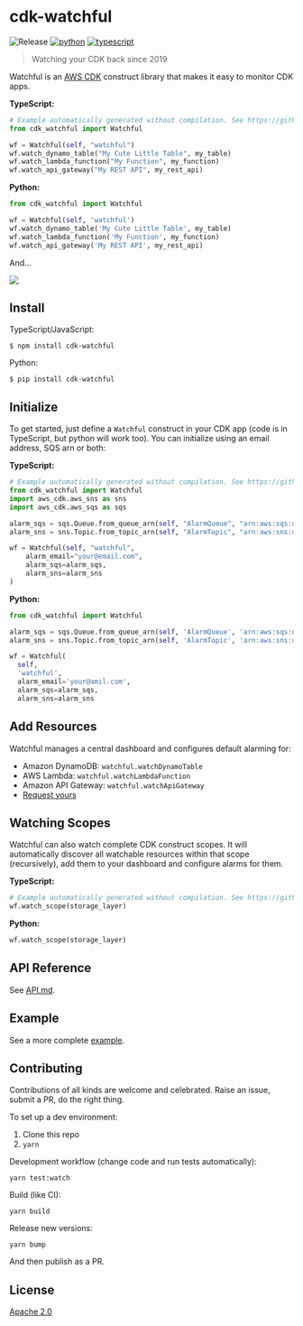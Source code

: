 # cdk-watchful

![Release](https://github.com/eladb/cdk-watchful/workflows/Release/badge.svg)
[![python](https://img.shields.io/badge/jsii-python-blueviolet.svg)](https://pypi.org/project/cdk-watchful/)
[![typescript](https://img.shields.io/badge/jsii-typescript-blueviolet.svg)](https://www.npmjs.com/package/cdk-watchful)

> Watching your CDK back since 2019

Watchful is an [AWS CDK](https://github.com/awslabs/aws-cdk) construct library that makes it easy
to monitor CDK apps.

**TypeScript:**

```python
# Example automatically generated without compilation. See https://github.com/aws/jsii/issues/826
from cdk_watchful import Watchful

wf = Watchful(self, "watchful")
wf.watch_dynamo_table("My Cute Little Table", my_table)
wf.watch_lambda_function("My Function", my_function)
wf.watch_api_gateway("My REST API", my_rest_api)
```

**Python:**

```python
from cdk_watchful import Watchful

wf = Watchful(self, 'watchful')
wf.watch_dynamo_table('My Cute Little Table', my_table)
wf.watch_lambda_function('My Function', my_function)
wf.watch_api_gateway('My REST API', my_rest_api)
```

And...

![](https://raw.githubusercontent.com/eladb/cdk-watchful/master/example/sample.png)

## Install

TypeScript/JavaScript:

```console
$ npm install cdk-watchful
```

Python:

```console
$ pip install cdk-watchful
```

## Initialize

To get started, just define a `Watchful` construct in your CDK app (code is in
TypeScript, but python will work too). You can initialize using an email address, SQS arn or both:

**TypeScript:**

```python
# Example automatically generated without compilation. See https://github.com/aws/jsii/issues/826
from cdk_watchful import Watchful
import aws_cdk.aws_sns as sns
import aws_cdk.aws_sqs as sqs

alarm_sqs = sqs.Queue.from_queue_arn(self, "AlarmQueue", "arn:aws:sqs:us-east-1:444455556666:alarm-queue")
alarm_sns = sns.Topic.from_topic_arn(self, "AlarmTopic", "arn:aws:sns:us-east-2:444455556666:MyTopic")

wf = Watchful(self, "watchful",
    alarm_email="your@email.com",
    alarm_sqs=alarm_sqs,
    alarm_sns=alarm_sns
)
```

**Python:**

```python
from cdk_watchful import Watchful

alarm_sqs = sqs.Queue.from_queue_arn(self, 'AlarmQueue', 'arn:aws:sqs:us-east-1:444455556666:alarm-queue')
alarm_sns = sns.Topic.from_topic_arn(self, 'AlarmTopic', 'arn:aws:sns:us-east-2:444455556666:MyTopic')

wf = Watchful(
  self,
  'watchful',
  alarm_email='your@amil.com',
  alarm_sqs=alarm_sqs,
  alarm_sns=alarm_sns
```

## Add Resources

Watchful manages a central dashboard and configures default alarming for:

* Amazon DynamoDB: `watchful.watchDynamoTable`
* AWS Lambda: `watchful.watchLambdaFunction`
* Amazon API Gateway: `watchful.watchApiGateway`
* [Request yours](https://github.com/eladb/cdk-watchful/issues/new)

## Watching Scopes

Watchful can also watch complete CDK construct scopes. It will automatically
discover all watchable resources within that scope (recursively), add them
to your dashboard and configure alarms for them.

**TypeScript:**

```python
# Example automatically generated without compilation. See https://github.com/aws/jsii/issues/826
wf.watch_scope(storage_layer)
```

**Python:**

```python
wf.watch_scope(storage_layer)
```

## API Reference

See [API.md](./API.md).

## Example

See a more complete [example](https://github.com/eladb/cdk-watchful/blob/master/example/index.ts).

## Contributing

Contributions of all kinds are welcome and celebrated. Raise an issue, submit a PR, do the right thing.

To set up a dev environment:

1. Clone this repo
2. `yarn`

Development workflow (change code and run tests automatically):

```shell
yarn test:watch
```

Build (like CI):

```shell
yarn build
```

Release new versions:

```shell
yarn bump
```

And then publish as a PR.

## License

[Apache 2.0](https://github.com/eladb/cdk-watchful/blob/master/LICENSE)
